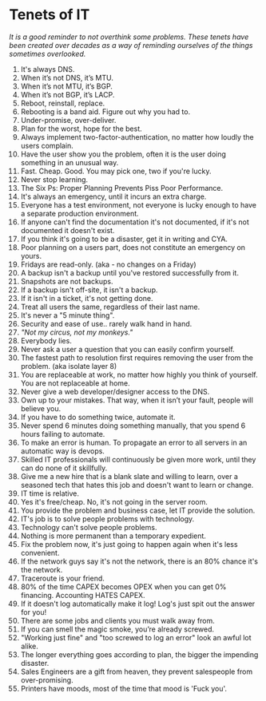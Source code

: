 # Tenets of IT
*It is a good reminder to not overthink some problems. These tenets have been created over decades as a way of reminding ourselves of the things sometimes overlooked.*

1.	It's always DNS.
2.	When it’s not DNS, it’s MTU.
3.	When it’s not MTU, it’s BGP.
4.	When it’s not BGP, it’s LACP.
5.	Reboot, reinstall, replace.
6.	Rebooting is a band aid. Figure out why you had to.
7.	Under-promise, over-deliver.
8.	Plan for the worst, hope for the best.
9.	Always implement two-factor-authentication, no matter how loudly the users complain.
10.	Have the user show you the problem, often it is the user doing something in an unusual way.
11.	Fast. Cheap. Good. You may pick one, two if you're lucky.
12.	Never stop learning.
13.	The Six Ps: Proper Planning Prevents Piss Poor Performance.
14.	It's always an emergency, until it incurs an extra charge.
15.	Everyone has a test environment, not everyone is lucky enough to have a separate production environment.
16.	If anyone can't find the documentation it's not documented, if it's not documented it doesn't exist.
17.	If you think it's going to be a disaster, get it in writing and CYA.
18.	Poor planning on a users part, does not constitute an emergency on yours.
19.	Fridays are read-only. (aka - no changes on a Friday)
20.	A backup isn't a backup until you've restored successfully from it.
21.	Snapshots are not backups.
22.	If a backup isn't off-site, it isn't a backup.
23.	If it isn't in a ticket, it's not getting done.
24.	Treat all users the same, regardless of their last name.
25.	It's never a "5 minute thing".
26.	Security and ease of use.. rarely walk hand in hand.
27.	*"Not my circus, not my monkeys."*
28.	Everybody lies.
29.	Never ask a user a question that you can easily confirm yourself.
30.	The fastest path to resolution first requires removing the user from the problem. (aka isolate layer 8)
31.	You are replaceable at work, no matter how highly you think of yourself. You are not replaceable at home.
32.	Never give a web developer/designer access to the DNS.
33.	Own up to your mistakes. That way, when it isn’t your fault, people will believe you.
34.	If you have to do something twice, automate it.
35.	Never spend 6 minutes doing something manually, that you spend 6 hours failing to automate.
36.	To make an error is human. To propagate an error to all servers in an automatic way is devops.
37.	Skilled IT professionals will continuously be given more work, until they can do none of it skillfully.
38.	Give me a new hire that is a blank slate and willing to learn, over a seasoned tech that hates this job and doesn't want to learn or change.
39.	IT time is relative.
40.	Yes it's free/cheap. No, it's not going in the server room.
41.	You provide the problem and business case, let IT provide the solution.
42.	IT's job is to solve people problems with technology.
43.	Technology can't solve people problems.
44.	Nothing is more permanent than a temporary expedient.
45.	Fix the problem now, it's just going to happen again when it's less convenient.
46.	If the network guys say it's not the network, there is an 80% chance it's the network.
47.	Traceroute is your friend.
48.	80% of the time CAPEX becomes OPEX when you can get 0% financing. Accounting HATES CAPEX.
49.	If it doesn't log automatically make it log! Log's just spit out the answer for you!
50.	There are some jobs and clients you must walk away from.
51.	If you can smell the magic smoke, you’re already screwed.
52.	"Working just fine" and "too screwed to log an error" look an awful lot alike.
53.	The longer everything goes according to plan, the bigger the impending disaster.
54.	Sales Engineers are a gift from heaven, they prevent salespeople from over-promising.
55.	Printers have moods, most of the time that mood is 'Fuck you'.
